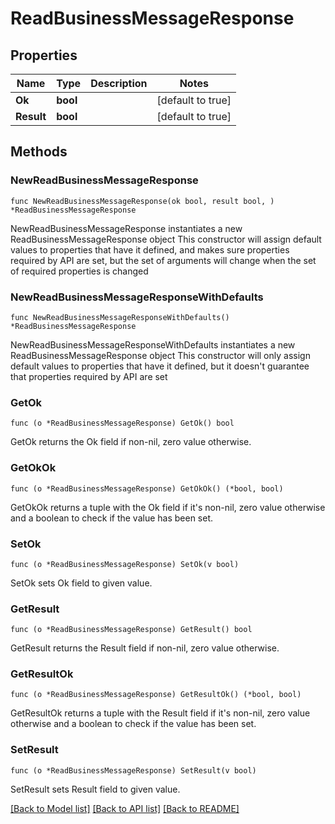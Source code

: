 # ReadBusinessMessageResponse

## Properties

Name | Type | Description | Notes
------------ | ------------- | ------------- | -------------
**Ok** | **bool** |  | [default to true]
**Result** | **bool** |  | [default to true]

## Methods

### NewReadBusinessMessageResponse

`func NewReadBusinessMessageResponse(ok bool, result bool, ) *ReadBusinessMessageResponse`

NewReadBusinessMessageResponse instantiates a new ReadBusinessMessageResponse object
This constructor will assign default values to properties that have it defined,
and makes sure properties required by API are set, but the set of arguments
will change when the set of required properties is changed

### NewReadBusinessMessageResponseWithDefaults

`func NewReadBusinessMessageResponseWithDefaults() *ReadBusinessMessageResponse`

NewReadBusinessMessageResponseWithDefaults instantiates a new ReadBusinessMessageResponse object
This constructor will only assign default values to properties that have it defined,
but it doesn't guarantee that properties required by API are set

### GetOk

`func (o *ReadBusinessMessageResponse) GetOk() bool`

GetOk returns the Ok field if non-nil, zero value otherwise.

### GetOkOk

`func (o *ReadBusinessMessageResponse) GetOkOk() (*bool, bool)`

GetOkOk returns a tuple with the Ok field if it's non-nil, zero value otherwise
and a boolean to check if the value has been set.

### SetOk

`func (o *ReadBusinessMessageResponse) SetOk(v bool)`

SetOk sets Ok field to given value.


### GetResult

`func (o *ReadBusinessMessageResponse) GetResult() bool`

GetResult returns the Result field if non-nil, zero value otherwise.

### GetResultOk

`func (o *ReadBusinessMessageResponse) GetResultOk() (*bool, bool)`

GetResultOk returns a tuple with the Result field if it's non-nil, zero value otherwise
and a boolean to check if the value has been set.

### SetResult

`func (o *ReadBusinessMessageResponse) SetResult(v bool)`

SetResult sets Result field to given value.



[[Back to Model list]](../README.md#documentation-for-models) [[Back to API list]](../README.md#documentation-for-api-endpoints) [[Back to README]](../README.md)


